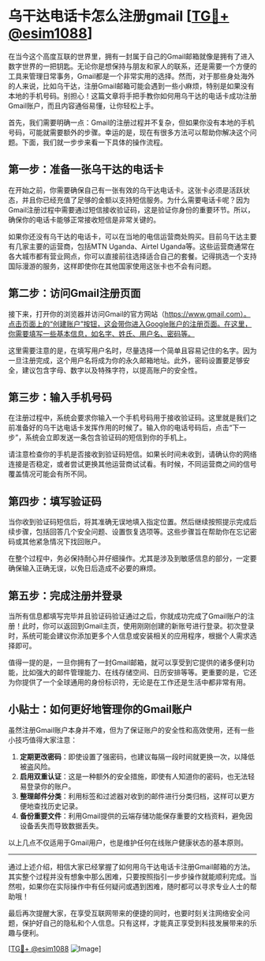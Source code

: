 # 乌干达电话卡怎么注册gmail [[TG💪+ @esim1088](https://t.me/s/esim1088)]

在当今这个高度互联的世界里，拥有一封属于自己的Gmail邮箱就像是拥有了进入数字世界的一把钥匙。无论你是想保持与朋友和家人的联系，还是需要一个方便的工具来管理日常事务，Gmail都是一个非常实用的选择。然而，对于那些身处海外的人来说，比如乌干达，注册Gmail邮箱可能会遇到一些小麻烦，特别是如果没有本地的手机号码。别担心！这篇文章将手把手教你如何用乌干达的电话卡成功注册Gmail账户，而且内容通俗易懂，让你轻松上手。

首先，我们需要明确一点：Gmail的注册过程并不复杂，但如果你没有本地的手机号码，可能就需要额外的步骤。幸运的是，现在有很多方法可以帮助你解决这个问题。下面，我们就一步步来看一下具体的操作流程。

## 第一步：准备一张乌干达的电话卡

在开始之前，你需要确保自己有一张有效的乌干达电话卡。这张卡必须是活跃状态，并且你已经充值了足够的金额以支持短信服务。为什么需要电话卡呢？因为Gmail注册过程中需要通过短信接收验证码，这是验证你身份的重要环节。所以，确保你的电话卡能够正常接收短信是非常关键的。

如果你还没有乌干达的电话卡，可以在当地的电信运营商处购买。目前乌干达主要有几家主要的运营商，包括MTN Uganda、Airtel Uganda等。这些运营商通常在各大城市都有营业网点，你可以直接前往选择适合自己的套餐。记得挑选一个支持国际漫游的服务，这样即使你在其他国家使用这张卡也不会有问题。

## 第二步：访问Gmail注册页面

接下来，打开你的浏览器并访问Gmail的官方网站（https://www.gmail.com）。点击页面上的“创建账户”按钮，这会带你进入Google账户的注册页面。在这里，你需要填写一些基本信息，如名字、姓氏、用户名、密码等。

这里需要注意的是，在填写用户名时，尽量选择一个简单且容易记住的名字。因为一旦注册完成，这个用户名将成为你的永久邮箱地址。此外，密码设置要足够安全，建议包含字母、数字以及特殊字符，以提高账户的安全性。

## 第三步：输入手机号码

在注册过程中，系统会要求你输入一个手机号码用于接收验证码。这里就是我们之前准备好的乌干达电话卡发挥作用的时候了。输入你的电话号码后，点击“下一步”，系统会立即发送一条包含验证码的短信到你的手机上。

请注意检查你的手机是否接收到验证码短信。如果长时间未收到，请确认你的网络连接是否稳定，或者尝试更换其他运营商试试看。有时候，不同运营商之间的信号覆盖情况可能会有所不同。

## 第四步：填写验证码

当你收到验证码短信后，将其准确无误地填入指定位置。然后继续按照提示完成后续步骤，包括回答几个安全问题、设置恢复选项等。这些步骤旨在帮助你在忘记密码或其他紧急情况下找回账户。

在整个过程中，务必保持耐心并仔细操作。尤其是涉及到敏感信息的部分，一定要确保输入正确无误，以免日后造成不必要的麻烦。

## 第五步：完成注册并登录

当所有信息都填写完毕并且验证码验证通过之后，你就成功完成了Gmail账户的注册！此时，你可以返回到Gmail主页，使用刚刚创建的新账号进行登录。初次登录时，系统可能会建议你添加更多个人信息或安装相关的应用程序，根据个人需求选择即可。

值得一提的是，一旦你拥有了一封Gmail邮箱，就可以享受到它提供的诸多便利功能，比如强大的邮件管理能力、在线存储空间、日历安排等等。更重要的是，它还为你提供了一个全球通用的身份标识符，无论是在工作还是生活中都非常有用。

## 小贴士：如何更好地管理你的Gmail账户

虽然注册Gmail账户本身并不难，但为了保证账户的安全性和高效使用，还有一些小技巧值得大家注意：

1. **定期更改密码**：即使设置了强密码，也建议每隔一段时间就更换一次，以降低被盗风险。
2. **启用双重认证**：这是一种额外的安全措施，即使有人知道你的密码，也无法轻易登录你的账户。
3. **整理邮件分类**：利用标签和过滤器对收到的邮件进行分类归档，这样可以更方便地查找历史记录。
4. **备份重要文件**：利用Gmail提供的云端存储功能保存重要的文档资料，避免因设备丢失而导致数据丢失。

以上几点不仅适用于Gmail用户，也是维护任何在线账户健康状态的基本原则。

---

通过上述介绍，相信大家已经掌握了如何用乌干达电话卡注册Gmail邮箱的方法。其实整个过程并没有想象中那么困难，只要按照指引一步步操作就能顺利完成。当然啦，如果你在实际操作中有任何疑问或遇到困难，随时都可以寻求专业人士的帮助哦！

最后再次提醒大家，在享受互联网带来的便捷的同时，也要时刻关注网络安全问题，保护好自己的隐私和个人信息。只有这样，才能真正享受到科技发展带来的乐趣与便利。

[[TG💪+ @esim1088](https://t.me/s/esim1088) ![Image](https://i.postimg.cc/4NQfJmqS/Snipaste-2025-05-13-00-14-12.png)]